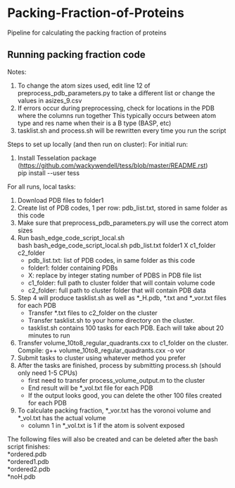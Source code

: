 # Packing-Fraction-of-Proteins
Pipeline for calculating the packing fraction of proteins

## Running packing fraction code

Notes:
1. To change the atom sizes used, edit line 12 of preprocess_pdb_parameters.py to take a different list
	or change the values in asizes_9.csv
2. If errors occur during preprocessing, check for locations in the PDB where the columns run together
	This typically occurs between atom type and res name when their is a B type (BASP, etc)
3. tasklist.sh and process.sh will be rewritten every time you run the script


Steps to set up locally (and then run on cluster):
For initial run:
1. Install Tesselation package (https://github.com/wackywendell/tess/blob/master/README.rst)  
	pip install --user tess

For all runs, local tasks:
1. Download PDB files to folder1
2. Create list of PDB codes, 1 per row: pdb_list.txt, stored in same folder as this code
3. Make sure that preprocess_pdb_parameters.py will use the correct atom sizes
4. Run bash_edge_code_script_local.sh  
	bash bash_edge_code_script_local.sh pdb_list.txt folder1 X c1_folder c2_folder  
	- pdb_list.txt: list of PDB codes, in same folder as this code
	- folder1: folder containing PDBs
	- X: replace by integer stating number of PDBS in PDB file list
	- c1_folder: full path to cluster folder that will contain volume code
	- c2_folder: full path to cluster folder that will contain PDB data
5. Step 4 will produce tasklist.sh as well as *_H.pdb, *.txt and *_vor.txt files for each PDB
	- Transfer *.txt files to c2_folder on the cluster
	- Transfer tasklist.sh to your home directory on the cluster. 
	- tasklist.sh contains 100 tasks for each PDB. Each will take about 20 minutes to run
6. Transfer volume_10to8_regular_quadrants.cxx to c1_folder on the cluster. Compile:
	g++ volume_10to8_regular_quadrants.cxx -o vor
7. Submit tasks to cluster using whatever method you prefer
8. After the tasks are finished, process by submitting process.sh (should only need 1-5 CPUs)  
	- first need to transfer process_volume_output.m to the cluster
	- End result will be *_vol.txt file for each PDB
	- If the output looks good, you can delete the other 100 files created for each PDB
9. To calculate packing fraction, *_vor.txt has the voronoi volume and *_vol.txt has the actual volume
	- column 1 in *_vol.txt is 1 if the atom is solvent exposed

The following files will also be created and can be deleted after the bash script finishes:  
 *ordered.pdb  
 *ordered1.pdb  
 *ordered2.pdb  
 *noH.pdb
